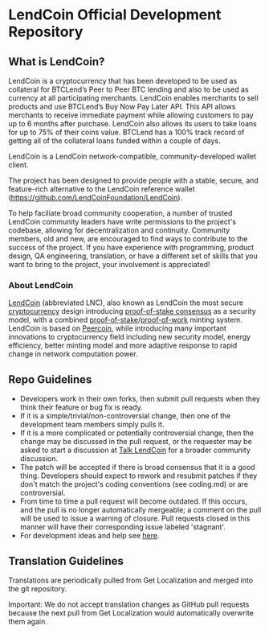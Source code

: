 # LendCoin Official Development Repository

## What is LendCoin?

LendCoin is a cryptocurrency that has been developed to be used as collateral for BTCLend’s Peer to Peer BTC lending and also to be used as currency at all participating merchants. LendCoin enables merchants to sell products and use BTCLend’s Buy Now Pay Later API. This API allows merchants to receive immediate payment while allowing customers to pay up to 6 months after purchase.  LendCoin also allows its users to take loans for up to 75% of their coins value.  BTCLend has a 100% track record of getting all of the collateral loans funded within a couple of days.

LendCoin is a LendCoin network-compatible, community-developed wallet client.

The project has been designed to provide people with a stable, secure, and feature-rich alternative to the LendCoin reference wallet (https://github.com/LendCoinFoundation/LendCoin).

To help faciliate broad community cooperation, a number of trusted LendCoin community leaders have write permissions to the project's codebase, allowing for decentralization and continuity. Community members, old and new, are encouraged to find ways to contribute to the success of the project. If you have experience with programming, product design, QA engineering, translation, or have a different set of skills that you want to bring to the project, your involvement is appreciated!

### About LendCoin
[LendCoin](https://LendCoin.org/) (abbreviated LNC), also known as LendCoin the most secure [cryptocurrency](https://en.wikipedia.org/wiki/Cryptocurrency) design introducing [proof-of-stake consensus](https://LendCoin.org) as a security model, with a combined [proof-of-stake](https://LendCoin.org)/[proof-of-work](https://en.wikipedia.org/wiki/Proof-of-work_system) minting system. LendCoin is based on [Peercoin](http://www.peercoin.net/), while introducing many important innovations to cryptocurrency field including new security model, energy efficiency, better minting model and more adaptive response to rapid change in network computation power.


## Repo Guidelines

* Developers work in their own forks, then submit pull requests when they think their feature or bug fix is ready.
* If it is a simple/trivial/non-controversial change, then one of the development team members simply pulls it.
* If it is a more complicated or potentially controversial change, then the change may be discussed in the pull request, or the requester may be asked to start a discussion at [Talk LendCoin](https://www.btclendtalk.org/) for a broader community discussion.
* The patch will be accepted if there is broad consensus that it is a good thing. Developers should expect to rework and resubmit patches if they don't match the project's coding conventions (see coding.md) or are controversial.
* From time to time a pull request will become outdated. If this occurs, and the pull is no longer automatically mergeable; a comment on the pull will be used to issue a warning of closure.  Pull requests closed in this manner will have their corresponding issue labeled 'stagnant'.
* For development ideas and help see [here](https://www.btclendtalk.org/).


## Translation Guidelines

Translations are periodically pulled from Get Localization and merged into the git repository.

Important: We do not accept translation changes as GitHub pull requests because the next
pull from Get Localization would automatically overwrite them again.

